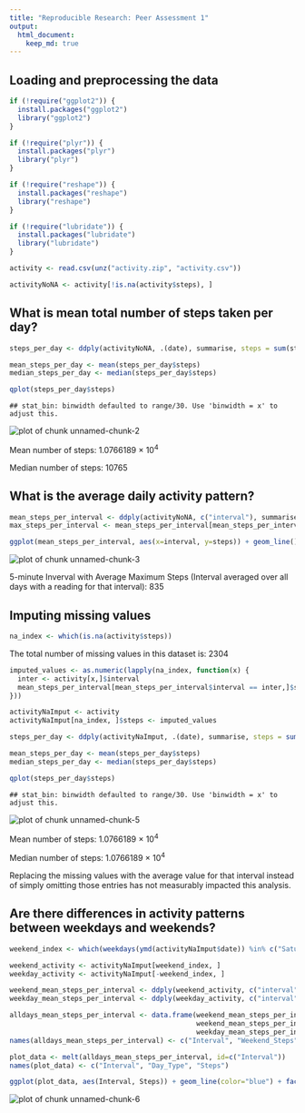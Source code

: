 ```yaml
---
title: "Reproducible Research: Peer Assessment 1"
output: 
  html_document:
    keep_md: true
---
```



## Loading and preprocessing the data

```r
if (!require("ggplot2")) {
  install.packages("ggplot2")
  library("ggplot2")
}

if (!require("plyr")) {
  install.packages("plyr")
  library("plyr")
}

if (!require("reshape")) {
  install.packages("reshape")
  library("reshape")
}

if (!require("lubridate")) {
  install.packages("lubridate")
  library("lubridate")
}

activity <- read.csv(unz("activity.zip", "activity.csv"))

activityNoNA <- activity[!is.na(activity$steps), ]
```



## What is mean total number of steps taken per day?


```r
steps_per_day <- ddply(activityNoNA, .(date), summarise, steps = sum(steps))

mean_steps_per_day <- mean(steps_per_day$steps)
median_steps_per_day <- median(steps_per_day$steps)

qplot(steps_per_day$steps)
```

```
## stat_bin: binwidth defaulted to range/30. Use 'binwidth = x' to adjust this.
```

![plot of chunk unnamed-chunk-2](figure/unnamed-chunk-2-1.png) 

Mean number of steps: 1.0766189 &times; 10<sup>4</sup>

Median number of steps: 10765



## What is the average daily activity pattern?


```r
mean_steps_per_interval <- ddply(activityNoNA, c("interval"), summarise, steps = mean(steps))
max_steps_per_interval <- mean_steps_per_interval[mean_steps_per_interval$steps == max(mean_steps_per_interval$steps),]

ggplot(mean_steps_per_interval, aes(x=interval, y=steps)) + geom_line()
```

![plot of chunk unnamed-chunk-3](figure/unnamed-chunk-3-1.png) 

5-minute Inverval with Average Maximum Steps (Interval averaged over all days with a reading for that interval): 
835

## Imputing missing values


```r
na_index <- which(is.na(activity$steps))
```

The total number of missing values in this dataset is: 2304


```r
imputed_values <- as.numeric(lapply(na_index, function(x) {
  inter <- activity[x,]$interval
  mean_steps_per_interval[mean_steps_per_interval$interval == inter,]$steps 
}))

activityNaImput <- activity
activityNaImput[na_index, ]$steps <- imputed_values

steps_per_day <- ddply(activityNaImput, .(date), summarise, steps = sum(steps))

mean_steps_per_day <- mean(steps_per_day$steps)
median_steps_per_day <- median(steps_per_day$steps)

qplot(steps_per_day$steps)
```

```
## stat_bin: binwidth defaulted to range/30. Use 'binwidth = x' to adjust this.
```

![plot of chunk unnamed-chunk-5](figure/unnamed-chunk-5-1.png) 

Mean number of steps: 1.0766189 &times; 10<sup>4</sup>

Median number of steps: 1.0766189 &times; 10<sup>4</sup>

Replacing the missing values with the average value for that interval instead of simply omitting those entries has not measurably impacted this analysis.

## Are there differences in activity patterns between weekdays and weekends?


```r
weekend_index <- which(weekdays(ymd(activityNaImput$date)) %in% c("Saturday", "Sunday"))

weekend_activity <- activityNaImput[weekend_index, ]
weekday_activity <- activityNaImput[-weekend_index, ]

weekend_mean_steps_per_interval <- ddply(weekend_activity, c("interval"), summarise, steps = mean(steps))
weekday_mean_steps_per_interval <- ddply(weekday_activity, c("interval"), summarise, steps = mean(steps))

alldays_mean_steps_per_interval <- data.frame(weekend_mean_steps_per_interval$interval, 
                                              weekend_mean_steps_per_interval$steps, 
                                              weekday_mean_steps_per_interval$steps)
names(alldays_mean_steps_per_interval) <- c("Interval", "Weekend_Steps", "Weekday_Steps")

plot_data <- melt(alldays_mean_steps_per_interval, id=c("Interval"))
names(plot_data) <- c("Interval", "Day_Type", "Steps")

ggplot(plot_data, aes(Interval, Steps)) + geom_line(color="blue") + facet_wrap(~Day_Type, ncol=1)
```

![plot of chunk unnamed-chunk-6](figure/unnamed-chunk-6-1.png) 



